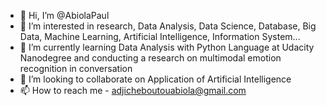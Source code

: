 - 👋 Hi, I’m @AbiolaPaul
- 👀 I’m interested in research, Data Analysis, Data Science, Database, Big Data, Machine Learning, Artificial Intelligence, Information System...
- 🌱 I’m currently learning Data Analysis with Python Language at Udacity Nanodegree and conducting a research on multimodal emotion recognition in conversation
- 💞️ I’m looking to collaborate on Application of Artificial Intelligence
- 📫 How to reach me - adjicheboutouabiola@gmail.com

<!---
AbiolaPaul/AbiolaPaul is a ✨ special ✨ repository because its `README.md` (this file) appears on your GitHub profile.
You can click the Preview link to take a look at your changes.
--->
